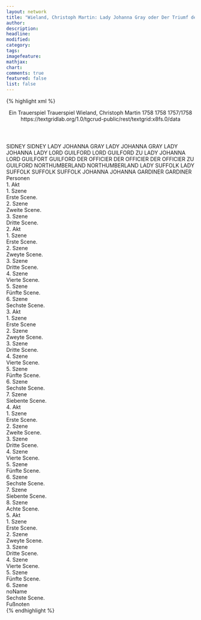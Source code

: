 ```yaml
---
layout: network
title: "Wieland, Christoph Martin: Lady Johanna Gray oder Der Triumf der Religion (1758)"
author:
description:
headline:
modified:
category:
tags:
imagefeature:
mathjax:
chart:
comments: true
featured: false
list: false
---
```

{% highlight xml %}
<?xml-model href="https://raw.githubusercontent.com/DLiNa/project/master/rules/lina.rnc"?><?xml-model href="https://raw.githubusercontent.com/DLiNa/project/master/rules/lina.sch"?>
<play xmlns="http://lina.digital">
  <header>
    <title>Lady Johanna Gray oder Der Triumf der Religion</title>
    <subtitle>Ein Trauerspiel</subtitle>
    <genretitle>Trauerspiel</genretitle>
    <author>Wieland, Christoph Martin</author>
    <date type="print" when="1758">1758</date>
    <date type="premiere" when="1758">1758</date>
    <date type="written" when="1758">1757/1758</date>
    <source>https://textgridlab.org/1.0/tgcrud-public/rest/textgrid:x8fs.0/data</source>
  </header>
  <personae>
    <character>
      <name>SIDNEY</name>
      <alias xml:id="sidney">
        <name>SIDNEY</name>
      </alias>
    </character>
    <character>
      <name>LADY JOHANNA GRAY</name>
      <alias xml:id="lady_johanna_gray">
        <name>LADY JOHANNA GRAY</name>
      </alias>
      <alias xml:id="lady_johanna">
        <name>LADY JOHANNA</name>
      </alias>
      <alias xml:id="lady">
        <name>LADY</name>
      </alias>
    </character>
    <character>
      <name>LORD GUILFORD</name>
      <alias xml:id="lord_guilford">
        <name>LORD GUILFORD</name>
      </alias>
      <alias xml:id="zu_lady_johanna">
        <name>ZU LADY JOHANNA</name>
      </alias>
      <alias xml:id="lord_guilfort">
        <name>LORD GUILFORT</name>
      </alias>
      <alias xml:id="guilford">
        <name>GUILFORD</name>
      </alias>
    </character>
    <character>
      <name>DER OFFICIER</name>
      <alias xml:id="der_officier">
        <name>DER OFFICIER</name>
      </alias>
      <alias xml:id="der_officier_zu_guilford">
        <name>DER OFFICIER ZU GUILFORD</name>
      </alias>
    </character>
    <character>
      <name>NORTHUMBERLAND</name>
      <alias xml:id="northumberland">
        <name>NORTHUMBERLAND</name>
      </alias>
    </character>
    <character>
      <name>LADY SUFFOLK</name>
      <alias xml:id="lady_suffolk">
        <name>LADY SUFFOLK</name>
      </alias>
    </character>
    <character>
      <name>SUFFOLK</name>
      <alias xml:id="suffolk">
        <name>SUFFOLK</name>
      </alias>
    </character>
    <character>
      <name>JOHANNA</name>
      <alias xml:id="johanna">
        <name>JOHANNA</name>
      </alias>
    </character>
    <character>
      <name>GARDINER</name>
      <alias xml:id="gardiner">
        <name>GARDINER</name>
      </alias>
    </character>
  </personae>
  <text>
    <div>
      <head>Personen</head>
    </div>
    <div>
      <head>1. Akt</head>
      <div>
        <head>1. Szene</head>
        <div>
          <head>Erste Scene.</head>
          <sp who="#sidney">
            <amount n="6" unit="speech_acts"/>
            <amount n="480" unit="words"/>
            <amount n="66" unit="lines"/>
            <amount n="2850" unit="chars"/>
          </sp>
          <sp who="#lady_johanna_gray">
            <amount n="1" unit="speech_acts"/>
            <amount n="43" unit="words"/>
            <amount n="5" unit="lines"/>
            <amount n="211" unit="chars"/>
          </sp>
          <sp who="#lady_johanna">
            <amount n="4" unit="speech_acts"/>
            <amount n="929" unit="words"/>
            <amount n="122" unit="lines"/>
            <amount n="5422" unit="chars"/>
          </sp>
        </div>
      </div>
      <div>
        <head>2. Szene</head>
        <div>
          <head>Zweite Scene.</head>
          <sp who="#lady_johanna">
            <amount n="4" unit="speech_acts"/>
            <amount n="258" unit="words"/>
            <amount n="34" unit="lines"/>
            <amount n="1394" unit="chars"/>
          </sp>
          <sp who="#lord_guilfort">
            <amount n="1" unit="speech_acts"/>
            <amount n="112" unit="words"/>
            <amount n="16" unit="lines"/>
            <amount n="639" unit="chars"/>
          </sp>
          <sp who="#lord_guilford">
            <amount n="2" unit="speech_acts"/>
            <amount n="230" unit="words"/>
            <amount n="33" unit="lines"/>
            <amount n="1305" unit="chars"/>
          </sp>
          <sp who="#der_officier">
            <amount n="1" unit="speech_acts"/>
            <amount n="6" unit="words"/>
            <amount n="1" unit="lines"/>
            <amount n="39" unit="chars"/>
          </sp>
          <sp who="#guilford">
            <amount n="1" unit="speech_acts"/>
            <amount n="1" unit="words"/>
            <amount n="1" unit="lines"/>
            <amount n="4" unit="chars"/>
          </sp>
          <sp who="#zu_lady_johanna">
            <amount n="1" unit="speech_acts"/>
            <amount n="67" unit="words"/>
            <amount n="9" unit="lines"/>
            <amount n="375" unit="chars"/>
          </sp>
        </div>
      </div>
      <div>
        <head>3. Szene</head>
        <div>
          <head>Dritte Scene.</head>
          <sp who="#lady_johanna">
            <amount n="1" unit="speech_acts"/>
            <amount n="135" unit="words"/>
            <amount n="17" unit="lines"/>
            <amount n="735" unit="chars"/>
          </sp>
        </div>
      </div>
    </div>
    <div>
      <head>2. Akt</head>
      <div>
        <head>1. Szene</head>
        <div>
          <head>Erste Scene.</head>
          <sp who="#northumberland">
            <amount n="1" unit="speech_acts"/>
            <amount n="286" unit="words"/>
            <amount n="36" unit="lines"/>
            <amount n="1572" unit="chars"/>
          </sp>
        </div>
      </div>
      <div>
        <head>2. Szene</head>
        <div>
          <head>Zweyte Scene.</head>
          <sp who="#northumberland">
            <amount n="7" unit="speech_acts"/>
            <amount n="762" unit="words"/>
            <amount n="108" unit="lines"/>
            <amount n="4280" unit="chars"/>
          </sp>
          <sp who="#lady">
            <amount n="1" unit="speech_acts"/>
            <amount n="11" unit="words"/>
            <amount n="3" unit="lines"/>
            <amount n="56" unit="chars"/>
          </sp>
          <sp who="#lady_johanna">
            <amount n="5" unit="speech_acts"/>
            <amount n="529" unit="words"/>
            <amount n="69" unit="lines"/>
            <amount n="2911" unit="chars"/>
          </sp>
        </div>
      </div>
      <div>
        <head>3. Szene</head>
        <div>
          <head>Dritte Scene.</head>
          <sp who="#lady_suffolk">
            <amount n="6" unit="speech_acts"/>
            <amount n="471" unit="words"/>
            <amount n="65" unit="lines"/>
            <amount n="2540" unit="chars"/>
          </sp>
          <sp who="#lady_johanna">
            <amount n="5" unit="speech_acts"/>
            <amount n="311" unit="words"/>
            <amount n="43" unit="lines"/>
            <amount n="1695" unit="chars"/>
          </sp>
        </div>
      </div>
      <div>
        <head>4. Szene</head>
        <div>
          <head>Vierte Scene.</head>
          <sp who="#lady_johanna">
            <amount n="1" unit="speech_acts"/>
            <amount n="371" unit="words"/>
            <amount n="49" unit="lines"/>
            <amount n="2043" unit="chars"/>
          </sp>
        </div>
      </div>
      <div>
        <head>5. Szene</head>
        <div>
          <head>Fünfte Scene.</head>
          <sp who="#suffolk">
            <amount n="5" unit="speech_acts"/>
            <amount n="191" unit="words"/>
            <amount n="28" unit="lines"/>
            <amount n="1065" unit="chars"/>
          </sp>
          <sp who="#lady_johanna">
            <amount n="5" unit="speech_acts"/>
            <amount n="92" unit="words"/>
            <amount n="13" unit="lines"/>
            <amount n="475" unit="chars"/>
          </sp>
          <sp who="#guilford">
            <amount n="2" unit="speech_acts"/>
            <amount n="310" unit="words"/>
            <amount n="45" unit="lines"/>
            <amount n="1807" unit="chars"/>
          </sp>
          <sp who="#johanna">
            <amount n="1" unit="speech_acts"/>
            <amount n="46" unit="words"/>
            <amount n="7" unit="lines"/>
            <amount n="252" unit="chars"/>
          </sp>
        </div>
      </div>
      <div>
        <head>6. Szene</head>
        <div>
          <head>Sechste Scene.</head>
          <sp who="#northumberland">
            <amount n="3" unit="speech_acts"/>
            <amount n="165" unit="words"/>
            <amount n="26" unit="lines"/>
            <amount n="981" unit="chars"/>
          </sp>
          <sp who="#suffolk">
            <amount n="2" unit="speech_acts"/>
            <amount n="29" unit="words"/>
            <amount n="5" unit="lines"/>
            <amount n="151" unit="chars"/>
          </sp>
          <sp who="#johanna">
            <amount n="1" unit="speech_acts"/>
            <amount n="98" unit="words"/>
            <amount n="14" unit="lines"/>
            <amount n="540" unit="chars"/>
          </sp>
        </div>
      </div>
    </div>
    <div>
      <head>3. Akt</head>
      <div>
        <head>1. Szene</head>
        <div>
          <head>Erste Scene</head>
          <sp who="#sidney">
            <amount n="2" unit="speech_acts"/>
            <amount n="144" unit="words"/>
            <amount n="20" unit="lines"/>
            <amount n="801" unit="chars"/>
          </sp>
          <sp who="#lady_johanna">
            <amount n="2" unit="speech_acts"/>
            <amount n="299" unit="words"/>
            <amount n="41" unit="lines"/>
            <amount n="1686" unit="chars"/>
          </sp>
        </div>
      </div>
      <div>
        <head>2. Szene</head>
        <div>
          <head>Zweyte Scene.</head>
          <sp who="#guilford">
            <amount n="6" unit="speech_acts"/>
            <amount n="696" unit="words"/>
            <amount n="94" unit="lines"/>
            <amount n="3772" unit="chars"/>
          </sp>
          <sp who="#lady_johanna">
            <amount n="5" unit="speech_acts"/>
            <amount n="547" unit="words"/>
            <amount n="71" unit="lines"/>
            <amount n="3005" unit="chars"/>
          </sp>
        </div>
      </div>
      <div>
        <head>3. Szene</head>
        <div>
          <head>Dritte Scene.</head>
          <sp who="#suffolk">
            <amount n="5" unit="speech_acts"/>
            <amount n="205" unit="words"/>
            <amount n="29" unit="lines"/>
            <amount n="1127" unit="chars"/>
          </sp>
          <sp who="#guilford">
            <amount n="6" unit="speech_acts"/>
            <amount n="190" unit="words"/>
            <amount n="29" unit="lines"/>
            <amount n="1077" unit="chars"/>
          </sp>
          <sp who="#lady_johanna">
            <amount n="7" unit="speech_acts"/>
            <amount n="117" unit="words"/>
            <amount n="21" unit="lines"/>
            <amount n="721" unit="chars"/>
          </sp>
        </div>
      </div>
      <div>
        <head>4. Szene</head>
        <div>
          <head>Vierte Scene.</head>
          <sp who="#suffolk">
            <amount n="3" unit="speech_acts"/>
            <amount n="219" unit="words"/>
            <amount n="29" unit="lines"/>
            <amount n="1191" unit="chars"/>
          </sp>
          <sp who="#lady_johanna">
            <amount n="2" unit="speech_acts"/>
            <amount n="93" unit="words"/>
            <amount n="13" unit="lines"/>
            <amount n="526" unit="chars"/>
          </sp>
        </div>
      </div>
      <div>
        <head>5. Szene</head>
        <div>
          <head>Fünfte Scene.</head>
          <sp who="#lady_suffolk">
            <amount n="4" unit="speech_acts"/>
            <amount n="178" unit="words"/>
            <amount n="26" unit="lines"/>
            <amount n="1004" unit="chars"/>
          </sp>
          <sp who="#lady_johanna">
            <amount n="4" unit="speech_acts"/>
            <amount n="181" unit="words"/>
            <amount n="24" unit="lines"/>
            <amount n="985" unit="chars"/>
          </sp>
        </div>
      </div>
      <div>
        <head>6. Szene</head>
        <div>
          <head>Sechste Scene.</head>
          <sp who="#guilford">
            <amount n="3" unit="speech_acts"/>
            <amount n="265" unit="words"/>
            <amount n="38" unit="lines"/>
            <amount n="1506" unit="chars"/>
          </sp>
          <sp who="#lady_johanna">
            <amount n="3" unit="speech_acts"/>
            <amount n="136" unit="words"/>
            <amount n="20" unit="lines"/>
            <amount n="776" unit="chars"/>
          </sp>
          <sp who="#lady_suffolk">
            <amount n="3" unit="speech_acts"/>
            <amount n="55" unit="words"/>
            <amount n="9" unit="lines"/>
            <amount n="270" unit="chars"/>
          </sp>
        </div>
      </div>
      <div>
        <head>7. Szene</head>
        <div>
          <head>Siebente Scene.</head>
          <sp who="#gardiner">
            <amount n="2" unit="speech_acts"/>
            <amount n="126" unit="words"/>
            <amount n="19" unit="lines"/>
            <amount n="703" unit="chars"/>
          </sp>
          <sp who="#lady_suffolk">
            <amount n="1" unit="speech_acts"/>
            <amount n="13" unit="words"/>
            <amount n="2" unit="lines"/>
            <amount n="73" unit="chars"/>
          </sp>
          <sp who="#guilford">
            <amount n="2" unit="speech_acts"/>
            <amount n="36" unit="words"/>
            <amount n="5" unit="lines"/>
            <amount n="187" unit="chars"/>
          </sp>
        </div>
      </div>
    </div>
    <div>
      <head>4. Akt</head>
      <div>
        <head>1. Szene</head>
        <div>
          <head>Erste Scene.</head>
          <sp who="#guilford">
            <amount n="4" unit="speech_acts"/>
            <amount n="357" unit="words"/>
            <amount n="48" unit="lines"/>
            <amount n="1990" unit="chars"/>
          </sp>
          <sp who="#lady_johanna">
            <amount n="4" unit="speech_acts"/>
            <amount n="370" unit="words"/>
            <amount n="48" unit="lines"/>
            <amount n="2027" unit="chars"/>
          </sp>
        </div>
      </div>
      <div>
        <head>2. Szene</head>
        <div>
          <head>Zweite Scene.</head>
          <sp who="#lady_johanna">
            <amount n="1" unit="speech_acts"/>
            <amount n="16" unit="words"/>
            <amount n="3" unit="lines"/>
            <amount n="78" unit="chars"/>
          </sp>
          <sp who="#suffolk">
            <amount n="3" unit="speech_acts"/>
            <amount n="139" unit="words"/>
            <amount n="20" unit="lines"/>
            <amount n="758" unit="chars"/>
          </sp>
          <sp who="#guilford">
            <amount n="2" unit="speech_acts"/>
            <amount n="175" unit="words"/>
            <amount n="25" unit="lines"/>
            <amount n="1001" unit="chars"/>
          </sp>
          <sp who="#johanna">
            <amount n="1" unit="speech_acts"/>
            <amount n="38" unit="words"/>
            <amount n="6" unit="lines"/>
            <amount n="217" unit="chars"/>
          </sp>
        </div>
      </div>
      <div>
        <head>3. Szene</head>
        <div>
          <head>Dritte Scene.</head>
          <sp who="#gardiner">
            <amount n="7" unit="speech_acts"/>
            <amount n="856" unit="words"/>
            <amount n="121" unit="lines"/>
            <amount n="4938" unit="chars"/>
          </sp>
          <sp who="#johanna">
            <amount n="6" unit="speech_acts"/>
            <amount n="447" unit="words"/>
            <amount n="63" unit="lines"/>
            <amount n="2465" unit="chars"/>
          </sp>
          <sp who="#suffolk">
            <amount n="1" unit="speech_acts"/>
            <amount n="56" unit="words"/>
            <amount n="7" unit="lines"/>
            <amount n="277" unit="chars"/>
          </sp>
          <sp who="#guilford">
            <amount n="2" unit="speech_acts"/>
            <amount n="28" unit="words"/>
            <amount n="5" unit="lines"/>
            <amount n="141" unit="chars"/>
          </sp>
          <sp who="#lady_johanna">
            <amount n="1" unit="speech_acts"/>
            <amount n="11" unit="words"/>
            <amount n="1" unit="lines"/>
            <amount n="54" unit="chars"/>
          </sp>
        </div>
      </div>
      <div>
        <head>4. Szene</head>
        <div>
          <head>Vierte Scene.</head>
          <sp who="#johanna">
            <amount n="2" unit="speech_acts"/>
            <amount n="220" unit="words"/>
            <amount n="30" unit="lines"/>
            <amount n="1175" unit="chars"/>
          </sp>
          <sp who="#suffolk">
            <amount n="2" unit="speech_acts"/>
            <amount n="216" unit="words"/>
            <amount n="29" unit="lines"/>
            <amount n="1180" unit="chars"/>
          </sp>
          <sp who="#guilford">
            <amount n="1" unit="speech_acts"/>
            <amount n="116" unit="words"/>
            <amount n="15" unit="lines"/>
            <amount n="625" unit="chars"/>
          </sp>
        </div>
      </div>
      <div>
        <head>5. Szene</head>
        <div>
          <head>Fünfte Scene.</head>
          <sp who="#lady_johanna">
            <amount n="2" unit="speech_acts"/>
            <amount n="24" unit="words"/>
            <amount n="4" unit="lines"/>
            <amount n="104" unit="chars"/>
          </sp>
          <sp who="#lady_suffolk">
            <amount n="3" unit="speech_acts"/>
            <amount n="189" unit="words"/>
            <amount n="25" unit="lines"/>
            <amount n="1001" unit="chars"/>
          </sp>
          <sp who="#suffolk">
            <amount n="1" unit="speech_acts"/>
            <amount n="65" unit="words"/>
            <amount n="9" unit="lines"/>
            <amount n="349" unit="chars"/>
          </sp>
        </div>
      </div>
      <div>
        <head>6. Szene</head>
        <div>
          <head>Sechste Scene.</head>
          <sp who="#guilford">
            <amount n="1" unit="speech_acts"/>
            <amount n="33" unit="words"/>
            <amount n="5" unit="lines"/>
            <amount n="178" unit="chars"/>
          </sp>
          <sp who="#suffolk">
            <amount n="2" unit="speech_acts"/>
            <amount n="26" unit="words"/>
            <amount n="5" unit="lines"/>
            <amount n="141" unit="chars"/>
          </sp>
          <sp who="#lady_johanna">
            <amount n="2" unit="speech_acts"/>
            <amount n="12" unit="words"/>
            <amount n="2" unit="lines"/>
            <amount n="59" unit="chars"/>
          </sp>
        </div>
      </div>
      <div>
        <head>7. Szene</head>
        <div>
          <head>Siebente Scene.</head>
          <sp who="#gardiner">
            <amount n="6" unit="speech_acts"/>
            <amount n="315" unit="words"/>
            <amount n="50" unit="lines"/>
            <amount n="1814" unit="chars"/>
          </sp>
          <sp who="#guilford">
            <amount n="3" unit="speech_acts"/>
            <amount n="121" unit="words"/>
            <amount n="18" unit="lines"/>
            <amount n="688" unit="chars"/>
          </sp>
          <sp who="#lady_johanna">
            <amount n="2" unit="speech_acts"/>
            <amount n="127" unit="words"/>
            <amount n="18" unit="lines"/>
            <amount n="714" unit="chars"/>
          </sp>
        </div>
      </div>
      <div>
        <head>8. Szene</head>
        <div>
          <head>Achte Scene.</head>
          <sp who="#guilford">
            <amount n="2" unit="speech_acts"/>
            <amount n="5" unit="words"/>
            <amount n="2" unit="lines"/>
            <amount n="28" unit="chars"/>
          </sp>
          <sp who="#lady_johanna">
            <amount n="2" unit="speech_acts"/>
            <amount n="47" unit="words"/>
            <amount n="7" unit="lines"/>
            <amount n="277" unit="chars"/>
          </sp>
          <sp who="#suffolk">
            <amount n="1" unit="speech_acts"/>
            <amount n="9" unit="words"/>
            <amount n="1" unit="lines"/>
            <amount n="46" unit="chars"/>
          </sp>
        </div>
      </div>
    </div>
    <div>
      <head>5. Akt</head>
      <div>
        <head>1. Szene</head>
        <div>
          <head>Erste Scene.</head>
          <sp who="#lady_suffolk">
            <amount n="3" unit="speech_acts"/>
            <amount n="343" unit="words"/>
            <amount n="46" unit="lines"/>
            <amount n="1871" unit="chars"/>
          </sp>
          <sp who="#sidney">
            <amount n="3" unit="speech_acts"/>
            <amount n="318" unit="words"/>
            <amount n="42" unit="lines"/>
            <amount n="1715" unit="chars"/>
          </sp>
        </div>
      </div>
      <div>
        <head>2. Szene</head>
        <div>
          <head>Zweyte Scene.</head>
          <sp who="#lady_johanna">
            <amount n="4" unit="speech_acts"/>
            <amount n="209" unit="words"/>
            <amount n="29" unit="lines"/>
            <amount n="1105" unit="chars"/>
          </sp>
          <sp who="#lady_suffolk">
            <amount n="3" unit="speech_acts"/>
            <amount n="197" unit="words"/>
            <amount n="27" unit="lines"/>
            <amount n="1030" unit="chars"/>
          </sp>
          <sp who="#sidney">
            <amount n="1" unit="speech_acts"/>
            <amount n="8" unit="words"/>
            <amount n="2" unit="lines"/>
            <amount n="46" unit="chars"/>
          </sp>
        </div>
      </div>
      <div>
        <head>3. Szene</head>
        <div>
          <head>Dritte Scene.</head>
          <sp who="#lady_johanna">
            <amount n="1" unit="speech_acts"/>
            <amount n="34" unit="words"/>
            <amount n="5" unit="lines"/>
            <amount n="167" unit="chars"/>
          </sp>
          <sp who="#guilford">
            <amount n="2" unit="speech_acts"/>
            <amount n="184" unit="words"/>
            <amount n="24" unit="lines"/>
            <amount n="1001" unit="chars"/>
          </sp>
          <sp who="#johanna">
            <amount n="2" unit="speech_acts"/>
            <amount n="174" unit="words"/>
            <amount n="23" unit="lines"/>
            <amount n="971" unit="chars"/>
          </sp>
        </div>
      </div>
      <div>
        <head>4. Szene</head>
        <div>
          <head>Vierte Scene.</head>
          <sp who="#der_officier_zu_guilford">
            <amount n="1" unit="speech_acts"/>
            <amount n="13" unit="words"/>
            <amount n="2" unit="lines"/>
            <amount n="82" unit="chars"/>
          </sp>
          <sp who="#guilford">
            <amount n="3" unit="speech_acts"/>
            <amount n="104" unit="words"/>
            <amount n="15" unit="lines"/>
            <amount n="560" unit="chars"/>
          </sp>
          <sp who="#lady_suffolk">
            <amount n="2" unit="speech_acts"/>
            <amount n="59" unit="words"/>
            <amount n="7" unit="lines"/>
            <amount n="273" unit="chars"/>
          </sp>
          <sp who="#lady_johanna">
            <amount n="2" unit="speech_acts"/>
            <amount n="32" unit="words"/>
            <amount n="5" unit="lines"/>
            <amount n="166" unit="chars"/>
          </sp>
        </div>
      </div>
      <div>
        <head>5. Szene</head>
        <div>
          <head>Fünfte Scene.</head>
          <sp who="#johanna">
            <amount n="1" unit="speech_acts"/>
            <amount n="168" unit="words"/>
            <amount n="23" unit="lines"/>
            <amount n="910" unit="chars"/>
          </sp>
        </div>
      </div>
      <div>
        <head>6. Szene</head>
        <div>
          <head>noName</head>
          <div>
            <head>Sechste Scene.</head>
            <sp who="#sidney">
              <amount n="1" unit="speech_acts"/>
              <amount n="61" unit="words"/>
              <amount n="9" unit="lines"/>
              <amount n="356" unit="chars"/>
            </sp>
            <sp who="#lady_johanna">
              <amount n="1" unit="speech_acts"/>
              <amount n="180" unit="words"/>
              <amount n="24" unit="lines"/>
              <amount n="1016" unit="chars"/>
            </sp>
          </div>
          <div>
            <head>Fußnoten</head>
          </div>
        </div>
      </div>
    </div>
  </text>
</play>
{% endhighlight %}
